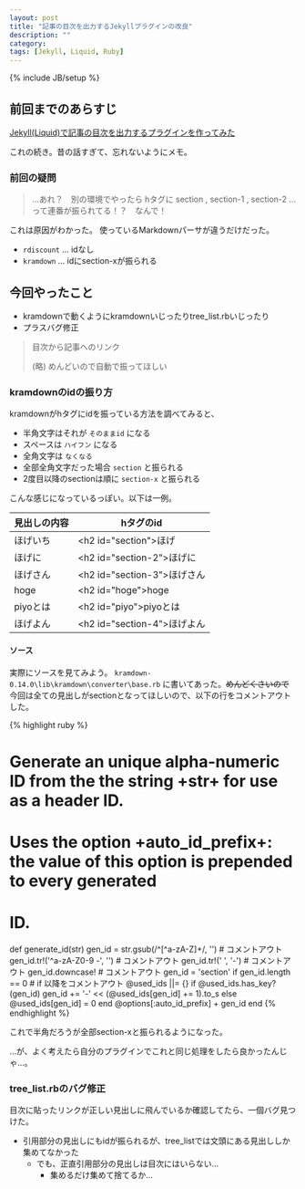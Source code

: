 ```yaml
---
layout: post
title: "記事の目次を出力するJekyllプラグインの改良"
description: ""
category: 
tags: [Jekyll, Liquid, Ruby]
---
```

{% include JB/setup %}

## 前回までのあらすじ

[Jekyll(Liquid)で記事の目次を出力するプラグインを作ってみた](http://gosyujin.github.io/2012/10/10/jekyll-liquid-plugin/)

これの続き。昔の話すぎて、忘れないようにメモ。

### 前回の疑問

> …あれ？　別の環境でやったら hタグに section , section-1 , section-2 … って連番が振られてる！？　なんで！

これは原因がわかった。 使っているMarkdownパーサが違うだけだった。

- `rdiscount` … idなし
- `kramdown` … idにsection-xが振られる

## 今回やったこと

- kramdownで動くようにkramdownいじったりtree_list.rbいじったり
- プラスバグ修正

> 目次から記事へのリンク
>
> (略) めんどいので自動で振ってほしい

### kramdownのidの振り方

kramdownがhタグにidを振っている方法を調べてみると、

- 半角文字はそれが `そのままid` になる
- スペースは `ハイフン` になる
- 全角文字は `なくなる`
- 全部全角文字だった場合 `section` と振られる
- 2度目以降のsectionは順に `section-x` と振られる

こんな感じになっているっぽい。以下は一例。

見出しの内容 |hタグのid
-------------|---------
ほげいち     |\<h2 id="section">ほげ
ほげに     |\<h2 id="section-2">ほげに
ほげさん     |\<h2 id="section-3">ほげさん
hoge     |\<h2 id="hoge">hoge
piyoとは     |\<h2 id="piyo">piyoとは
ほげよん     |\<h2 id="section-4">ほげよん

#### ソース

実際にソースを見てみよう。 `kramdown-0.14.0\lib\kramdown\converter\base.rb` に書いてあった。<del>めんどくさいので</del> 今回は全ての見出しがsectionとなってほしいので、以下の行をコメントアウトした。

{% highlight ruby %}
# Generate an unique alpha-numeric ID from the the string +str+ for use as a header ID.
#
# Uses the option +auto_id_prefix+: the value of this option is prepended to every generated
# ID.
def generate_id(str)
  gen_id = str.gsub(/^[^a-zA-Z]+/, '')         # コメントアウト
  gen_id.tr!('^a-zA-Z0-9 -', '')               # コメントアウト
  gen_id.tr!(' ', '-')                         # コメントアウト
  gen_id.downcase!                             # コメントアウト
  gen_id = 'section' if gen_id.length == 0     # if 以降をコメントアウト
  @used_ids ||= {}
  if @used_ids.has_key?(gen_id)
    gen_id += '-' << (@used_ids[gen_id] += 1).to_s
  else
    @used_ids[gen_id] = 0
  end
  @options[:auto_id_prefix] + gen_id
end
{% endhighlight %}

これで半角だろうが全部section-xと振られるようになった。

…が、よく考えたら自分のプラグインでこれと同じ処理をしたら良かったんじゃ…。

### tree_list.rbのバグ修正

目次に貼ったリンクが正しい見出しに飛んでいるか確認してたら、一個バグ見つけた。

- 引用部分の見出しにもidが振られるが、tree_listでは文頭にある見出ししか集めてなかった
  - でも、正直引用部分の見出しは目次にはいらない…
    - 集めるだけ集めて捨てるか… 
